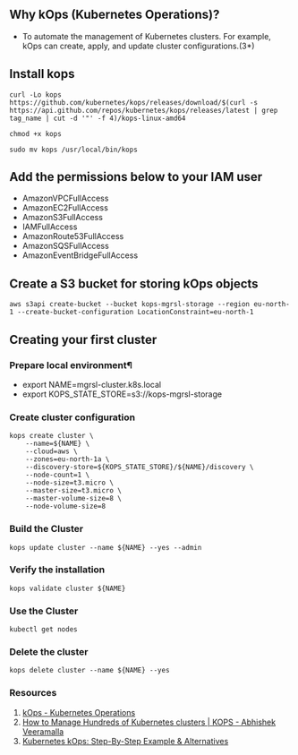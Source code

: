 ## Why kOps (Kubernetes Operations)?

- To automate the management of Kubernetes clusters. For example, kOps can create, apply, and update cluster configurations.(3*)

## Install kops

```
curl -Lo kops https://github.com/kubernetes/kops/releases/download/$(curl -s https://api.github.com/repos/kubernetes/kops/releases/latest | grep tag_name | cut -d '"' -f 4)/kops-linux-amd64

chmod +x kops

sudo mv kops /usr/local/bin/kops
```

## Add the permissions below to your IAM user

- AmazonVPCFullAccess
- AmazonEC2FullAccess
- AmazonS3FullAccess
- IAMFullAccess
- AmazonRoute53FullAccess
- AmazonSQSFullAccess
- AmazonEventBridgeFullAccess

## Create a S3 bucket for storing kOps objects

```aws s3api create-bucket --bucket kops-mgrsl-storage --region eu-north-1 --create-bucket-configuration LocationConstraint=eu-north-1```

## Creating your first cluster

### Prepare local environment¶

- export NAME=mgrsl-cluster.k8s.local
- export KOPS_STATE_STORE=s3://kops-mgrsl-storage

### Create cluster configuration

```
kops create cluster \
    --name=${NAME} \
    --cloud=aws \
    --zones=eu-north-1a \
    --discovery-store=${KOPS_STATE_STORE}/${NAME}/discovery \
    --node-count=1 \
    --node-size=t3.micro \
    --master-size=t3.micro \
    --master-volume-size=8 \
    --node-volume-size=8
```

### Build the Cluster

```kops update cluster --name ${NAME} --yes --admin```

### Verify the installation

```kops validate cluster ${NAME}```

### Use the Cluster

```kubectl get nodes```

### Delete the cluster

```kops delete cluster --name ${NAME} --yes```


### Resources
1. [kOps - Kubernetes Operations](https://kops.sigs.k8s.io/)
2. [How to Manage Hundreds of Kubernetes clusters | KOPS  - Abhishek Veeramalla](https://www.youtube.com/watch?v=44Qk55E6CAA)
3. [Kubernetes kOps: Step-By-Step Example & Alternatives](https://blog.kubecost.com/blog/kubernetes-kops/)